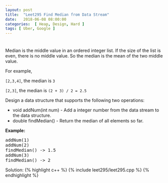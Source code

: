 ```yaml
---
layout: post
title:  "Leet295 Find Median from Data Stream"
date:   2018-06-08 08:00:00
categories:  [ Heap, Design, Hard ]
tags: [ Uber, Google ]
---
```


<div class="question-description__3U1T" style="padding-top: 10px;"><div><p>Median is the middle value in an ordered integer list. If the size of the list is even, there is no middle value. So the median is the mean of the two middle value.</p>
For example,

<p><code>[2,3,4]</code>, the median is <code>3</code></p>

<p><code>[2,3]</code>, the median is <code>(2 + 3) / 2 = 2.5</code></p>

<p>Design a data structure that supports the following two operations:</p>

<ul>
	<li>void addNum(int num) - Add a integer number from the data stream to the data structure.</li>
	<li>double findMedian() - Return the median of all elements so far.</li>
</ul>

<p><strong>Example:</strong></p>

<pre>addNum(1)
addNum(2)
findMedian() -&gt; 1.5
addNum(3) 
findMedian() -&gt; 2
</pre>
</div></div>

Solution:
{% highlight c++ %}
{% include leet295/leet295.cpp %}
{% endhighlight %}
